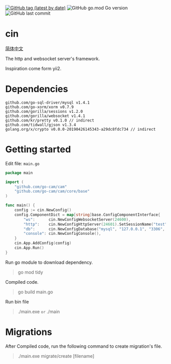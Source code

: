 [![GitHub tag (latest by date)](https://img.shields.io/github/v/tag/go-cam/cam)](https://github.com/go-cam/cam/tags)
![GitHub go.mod Go version](https://img.shields.io/github/go-mod/go-version/go-cam/cam?color=red)
![GitHub last commit](https://img.shields.io/github/last-commit/go-cam/cam)

# cin
[简体中文](https://github.com/go-cam/cam/blob/master/doc/README.zh-cn.md)

The http and websocket server's framework.

Inspiration come form yii2.

# Dependencies
	github.com/go-sql-driver/mysql v1.4.1
	github.com/go-xorm/xorm v0.7.9
	github.com/gorilla/sessions v1.2.0
	github.com/gorilla/websocket v1.4.1
	github.com/kr/pretty v0.1.0 // indirect
	github.com/tidwall/gjson v1.3.4
	golang.org/x/crypto v0.0.0-20190426145343-a29dc8fdc734 // indirect

# Getting started

Edit file:  `main.go`
```go
package main

import (
    "github.com/go-cam/cam"
    "github.com/go-cam/cam/core/base"
)

func main() {
	config := cin.NewConfig()
    config.ComponentDict = map[string]base.ConfigComponentInterface{
        "ws":      cin.NewConfigWebsocketServer(24600),
        "http":    cin.NewConfigHttpServer(24601).SetSessionName("test"),
        "db":      cin.NewConfigDatabase("mysql", "127.0.0.1", "3306", "cin", "root", "root"),
        "console": cin.NewConfigConsole(),
    }
    cin.App.AddConfig(config)
    cin.App.Run()
}
```

Run go module to download dependency. 
> go mod tidy

Compiled code.
> go build main.go

Run bin file
> ./main.exe  `or` ./main


# Migrations
After Compiled code, run the following command to create migration's file.
> ./main.exe migrate/create [filename]